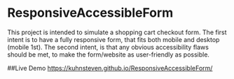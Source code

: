 # ResponsiveAccessibleForm
This project is intended to simulate a shopping cart checkout form. The first intent is to have a fully responsive form, that fits both mobile and desktop (mobile 1st). The second intent, is that any obvious accessibility flaws should be met, to make the form/website as user-friendly as possible.

##Live Demo
https://kuhnsteven.github.io/ResponsiveAccessibleForm/